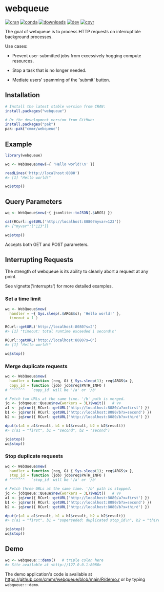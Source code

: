 
# webqueue

<!-- badges: start -->
[![cran](https://www.r-pkg.org/badges/version/webqueue)](https://CRAN.R-project.org/package=webqueue)
[![conda](https://anaconda.org/conda-forge/r-webqueue/badges/version.svg)](https://anaconda.org/conda-forge/r-webqueue)
[![downloads](https://cranlogs.r-pkg.org/badges/grand-total/webqueue)](https://cranlogs.r-pkg.org/)
[![dev](https://github.com/cmmr/webqueue/actions/workflows/R-CMD-check.yaml/badge.svg)](https://github.com/cmmr/webqueue/actions/workflows/R-CMD-check.yaml)
[![covr](https://codecov.io/gh/cmmr/webqueue/graph/badge.svg)](https://app.codecov.io/gh/cmmr/webqueue)
<!-- badges: end -->


The goal of webqueue is to process HTTP requests on interruptible background processes.

Use cases:

* Prevent user-submitted jobs from excessively hogging compute resources.

* Stop a task that is no longer needed.

* Mediate users' spamming of the 'submit' button.



## Installation

``` r
# Install the latest stable version from CRAN:
install.packages("webqueue")

# Or the development version from GitHub:
install.packages("pak")
pak::pak("cmmr/webqueue")
```


## Example

``` r
library(webqueue)

wq <- WebQueue$new(~{ 'Hello world!\n' })

readLines('http://localhost:8080')
#> [1] "Hello world!"

wq$stop()
```


## Query Parameters

``` r
wq <- WebQueue$new(~{ jsonlite::toJSON(.$ARGS) })

cat(RCurl::getURL('http://localhost:8080?myvar=123'))
#> {"myvar":["123"]}

wq$stop()
```

Accepts both GET and POST parameters.



## Interrupting Requests

The strength of webqueue is its ability to cleanly abort a request at any point.

See vignette('interrupts') for more detailed examples.


### Set a time limit

``` r
wq <- WebQueue$new(
  handler = ~{ Sys.sleep(.$ARGS$s); 'Hello world!' }, 
  timeout = 1 )

RCurl::getURL('http://localhost:8080?s=2')
#> [1] "timeout: total runtime exceeded 1 second\n"

RCurl::getURL('http://localhost:8080?s=0')
#> [1] "Hello world!"

wq$stop()
```



### Merge duplicate requests

``` r
wq <- WebQueue$new(
  handler = function (req, G) { Sys.sleep(1); req$ARGS$x }, 
  copy_id = function (job) job$req$PATH_INFO )
# ^^^^^^^   `copy_id` will be '/a' or '/b'

# Fetch two URLs at the same time. '/b' path is merged.
jq <- jobqueue::Queue$new(workers = 3L)$wait()   # vv
a1 <- jq$run({ RCurl::getURL('http://localhost:8080/a?x=first') })
b1 <- jq$run({ RCurl::getURL('http://localhost:8080/b?x=second') })
b2 <- jq$run({ RCurl::getURL('http://localhost:8080/b?x=third') })

dput(c(a1 = a1$result, b1 = b1$result, b2 = b2$result))
#> c(a1 = "first", b1 = "second", b2 = "second")

jq$stop()
wq$stop()
```


### Stop duplicate requests
``` r
wq <- WebQueue$new(
  handler = function (req, G) { Sys.sleep(1); req$ARGS$x }, 
  stop_id = function (job) job$req$PATH_INFO )
# ^^^^^^^   `stop_id` will be '/a' or '/b'

# Fetch three URLs at the same time. '/b' path is stopped.
jq <- jobqueue::Queue$new(workers = 3L)$wait()   # vv
a1 <- jq$run({ RCurl::getURL('http://localhost:8080/a?x=first') })
b1 <- jq$run({ RCurl::getURL('http://localhost:8080/b?x=second') })
b2 <- jq$run({ RCurl::getURL('http://localhost:8080/b?x=third') })

dput(c(a1 = a1$result, b1 = b1$result, b2 = b2$result))
#> c(a1 = "first", b1 = "superseded: duplicated stop_id\n", b2 = "third")

jq$stop()
wq$stop()
```


## Demo

``` r
wq <- webqueue:::demo()   # triple colon here
#> Site available at <http://127.0.0.1:8080>
```
The demo application's code is available at https://github.com/cmmr/webqueue/blob/main/R/demo.r or by typing `webqueue:::demo`.


